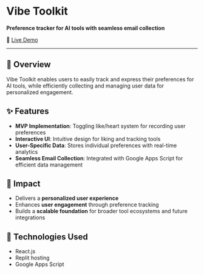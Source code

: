 # Vibe Toolkit

**Preference tracker for AI tools with seamless email collection**

🔗 [Live Demo](https://vote-for-your-favorite-ai-tools.lovable.app/)

---

## 📌 Overview

Vibe Toolkit enables users to easily track and express their preferences for AI tools, while efficiently collecting and managing user data for personalized engagement.


## ✨ Features

- **MVP Implementation**: Toggling like/heart system for recording user preferences
- **Interactive UI**: Intuitive design for liking and tracking tools
- **User-Specific Data**: Stores individual preferences with real-time analytics
- **Seamless Email Collection**: Integrated with Google Apps Script for efficient data management



## 🚀 Impact

- Delivers a **personalized user experience**
- Enhances **user engagement** through preference tracking
- Builds a **scalable foundation** for broader tool ecosystems and future integrations



## 🔧 Technologies Used

- React.js
- Replit hosting
- Google Apps Script




